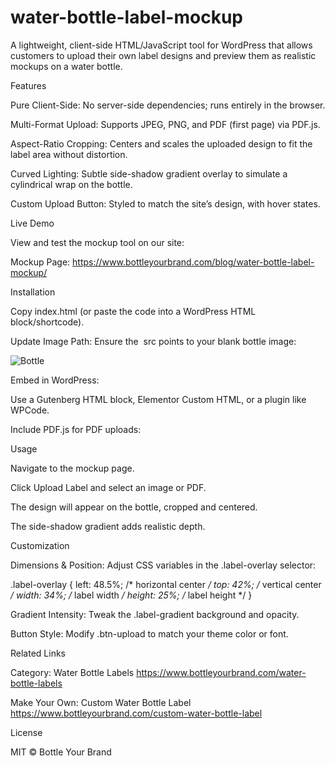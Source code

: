 # water-bottle-label-mockup
A lightweight, client-side HTML/JavaScript tool for WordPress that allows customers to upload their own label designs and preview them as realistic mockups on a water bottle.

Features

Pure Client-Side: No server-side dependencies; runs entirely in the browser.

Multi-Format Upload: Supports JPEG, PNG, and PDF (first page) via PDF.js.

Aspect-Ratio Cropping: Centers and scales the uploaded design to fit the label area without distortion.

Curved Lighting: Subtle side-shadow gradient overlay to simulate a cylindrical wrap on the bottle.

Custom Upload Button: Styled to match the site’s design, with hover states.

Live Demo

View and test the mockup tool on our site:

Mockup Page: https://www.bottleyourbrand.com/blog/water-bottle-label-mockup/

Installation

Copy index.html (or paste the code into a WordPress HTML block/shortcode).

Update Image Path: Ensure the <img> src points to your blank bottle image:

<img class="bottle-image" src="https://www.yourlink.com" alt="Bottle" />

Embed in WordPress:

Use a Gutenberg HTML block, Elementor Custom HTML, or a plugin like WPCode.

Include PDF.js for PDF uploads:

<script src="https://cdnjs.cloudflare.com/ajax/libs/pdf.js/2.12.313/pdf.min.js"></script>

Usage

Navigate to the mockup page.

Click Upload Label and select an image or PDF.

The design will appear on the bottle, cropped and centered.

The side-shadow gradient adds realistic depth.

Customization

Dimensions & Position: Adjust CSS variables in the .label-overlay selector:

.label-overlay {
  left: 48.5%;  /* horizontal center */
  top: 42%;     /* vertical center */
  width: 34%;   /* label width */
  height: 25%;  /* label height */
}

Gradient Intensity: Tweak the .label-gradient background and opacity.

Button Style: Modify .btn-upload to match your theme color or font.

Related Links

Category: Water Bottle Labels
https://www.bottleyourbrand.com/water-bottle-labels

Make Your Own: Custom Water Bottle Label
https://www.bottleyourbrand.com/custom-water-bottle-label

License

MIT © Bottle Your Brand
